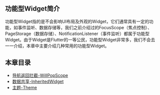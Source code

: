 ## 功能型Widget简介

功能型Widget指的是不会影响UI布局及外观的Widget，它们通常具有一定的功能，如事件监听、数据存储等，我们之前介绍过的FocusScope（焦点控制）、PageStorage（数据存储）、NotificationListener（事件监听）都属于功能型Widget。由于Widget是Flutter的一等公民，功能型Widget非常多，我们不会去一一介绍，本章中主要介绍几种常用的功能型Widget。

## 本章目录

* [导航返回拦截-WillPopScope](willpopscope.md)
* [数据共享-InheritedWidget](inherited_widget.md)
* [主题-Theme](theme.md) 
